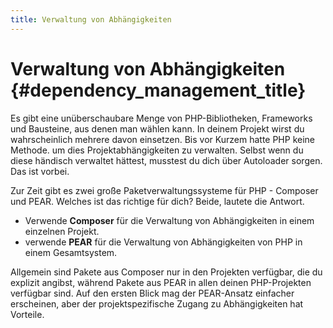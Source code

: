 ```yaml
---
title: Verwaltung von Abhängigkeiten
---
```


# Verwaltung von Abhängigkeiten {#dependency_management_title}

Es gibt eine unüberschaubare Menge von PHP-Bibliotheken, Frameworks und Bausteine, aus denen man wählen kann. In deinem Projekt wirst du wahrscheinlich mehrere davon einsetzen. Bis vor Kurzem hatte PHP keine Methode. um dies Projektabhängigkeiten zu verwalten. Selbst wenn du diese händisch verwaltet hättest, musstest du dich über Autoloader sorgen. Das ist vorbei.

Zur Zeit gibt es zwei große Paketverwaltungssysteme für PHP - Composer und PEAR. Welches ist das richtige für dich? Beide, lautete die Antwort.

 * Verwende **Composer** für die Verwaltung von Abhängigkeiten in einem einzelnen Projekt.
 * verwende **PEAR** für die Verwaltung von Abhängigkeiten von PHP in einem Gesamtsystem.

Allgemein sind Pakete aus Composer nur in den Projekten verfügbar, die du explizit angibst, während Pakete aus PEAR in allen deinen PHP-Projekten verfügbar sind. Auf den ersten Blick mag der PEAR-Ansatz einfacher erscheinen, aber der projektspezifische Zugang zu Abhängigkeiten hat Vorteile.
